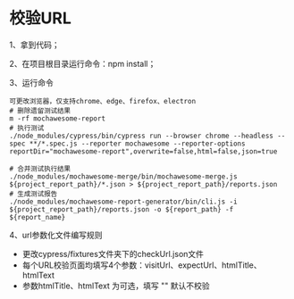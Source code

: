 # 校验URL

1、拿到代码；

2、在项目根目录运行命令：npm install；

3、运行命令

```
可更改浏览器，仅支持chrome、edge、firefox、electron
# 删除遗留测试结果
m -rf mochawesome-report
# 执行测试
./node_modules/cypress/bin/cypress run --browser chrome --headless --spec **/*.spec.js --reporter mochawesome --reporter-options reportDir="mochawesome-report",overwrite=false,html=false,json=true

# 合并测试执行结果
./node_modules/mochawesome-merge/bin/mochawesome-merge.js ${project_report_path}/*.json > ${project_report_path}/reports.json
# 生成测试报告
./node_modules/mochawesome-report-generator/bin/cli.js -i ${project_report_path}/reports.json -o ${report_path} -f ${report_name}
```

4、url参数化文件编写规则
- 更改cypress/fixtures文件夹下的checkUrl.json文件
- 每个URL校验页面均填写4个参数：visitUrl、expectUrl、htmlTitle、htmlText
- 参数htmlTitle、htmlText 为可选，填写 "" 默认不校验
